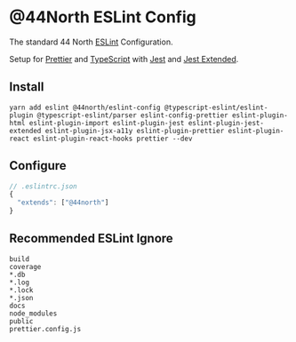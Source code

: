 # @44North ESLint Config

The standard 44 North [ESLint](https://eslint.org/) Configuration.

Setup for [Prettier](https://prettier.io/) and [TypeScript](https://www.typescriptlang.org/) with [Jest](https://jestjs.io/) and [Jest Extended](https://www.npmjs.com/package/jest-extended).

## Install

```
yarn add eslint @44north/eslint-config @typescript-eslint/eslint-plugin @typescript-eslint/parser eslint-config-prettier eslint-plugin-html eslint-plugin-import eslint-plugin-jest eslint-plugin-jest-extended eslint-plugin-jsx-a11y eslint-plugin-prettier eslint-plugin-react eslint-plugin-react-hooks prettier --dev
```

## Configure

```js
// .eslintrc.json
{
  "extends": ["@44north"]
}
```

## Recommended ESLint Ignore

```
build
coverage
*.db
*.log
*.lock
*.json
docs
node_modules
public
prettier.config.js
```
